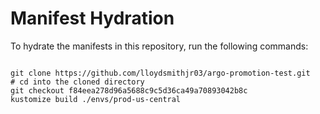 
# Manifest Hydration

To hydrate the manifests in this repository, run the following commands:

```shell

git clone https://github.com/lloydsmithjr03/argo-promotion-test.git
# cd into the cloned directory
git checkout f84eea278d96a5688c9c5d36ca49a70893042b8c
kustomize build ./envs/prod-us-central
```